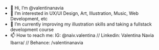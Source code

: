 - 👋 Hi, I’m @valentinanavia
- 👀 I’m interested in UX/UI Design, Art, Illustration, Music, Web Development, etc
- 🌱 I’m currently improving my illustration skills and taking a fullstack development course
- 📫 How to reach me: IG: @naiv.valentina // Linkedin: Valentina Navia Ibarra/ // Behance: /valentinanavia

<!---
valentinanavia/valentinanavia is a ✨ special ✨ repository because its `README.md` (this file) appears on your GitHub profile.
You can click the Preview link to take a look at your changes.
--->

